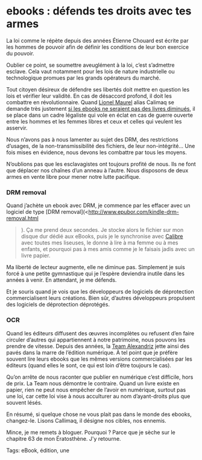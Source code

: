 # ebooks : défends tes droits avec tes armes

La loi comme le répète depuis des années Étienne Chouard est écrite par les hommes de pouvoir afin de définir les conditions de leur bon exercice du pouvoir.<span id="more-28165"></span>

Oublier ce point, se soumettre aveuglément à la loi, c’est s’admettre esclave. Cela vaut notamment pour les lois de nature industrielle ou technologique promues par les grands opérateurs du marché.

Tout citoyen désireux de défendre ses libertés doit mettre en question les lois et vérifier leur validité. En cas de désaccord profond, il doit les combattre en révolutionnaire. Quand [Lionel Maurel](http://scinfolex.wordpress.com/) alias Calimaq se demande très justement [si les ebooks ne seraient pas des livres diminués](http://owni.fr/2012/09/13/ebooks-livres-augmentes-ou-livres-diminues/), il se place dans un cadre légaliste qui vole en éclat en cas de guerre ouverte entre les hommes et les femmes libres et ceux et celles qui veulent les asservir.

Nous n’avons pas à nous lamenter au sujet des DRM, des restrictions d’usages, de la non-transmissibilité des fichiers, de leur non-intégrité… Une fois mises en évidence, nous devons les combattre par tous les moyens.

N’oublions pas que les esclavagistes ont toujours profité de nous. Ils ne font que déplacer nos chaînes d’un anneau à l’autre. Nous disposons de deux armes en vente libre pour mener notre lutte pacifique.

### DRM removal

Quand j’achète un ebook avec DRM, je commence par les effacer avec un logiciel de type [DRM removal](<http://www.epubor.com/kindle-drm-removal.html

>). Ça me prend deux secondes. Je stocke alors le fichier sur mon disque dur dédié aux eBooks, puis je le synchronise avec [Calibre](http://calibre-ebook.com/) avec toutes mes liseuses, le donne à lire à ma femme ou à mes enfants, et pourquoi pas à mes amis comme je le faisais jadis avec un livre papier.

Ma liberté de lecteur augmente, elle ne diminue pas. Simplement je suis forcé à une petite gymnastique qui je l’espère deviendra inutile dans les années à venir. En attendant, je me défends.

Et je souris quand je vois que les développeurs de logiciels de déprotection commercialisent leurs créations. Bien sûr, d’autres développeurs propulsent des logiciels de déprotection déprotégés.

### OCR

Quand les éditeurs diffusent des œuvres incomplètes ou refusent d’en faire circuler d’autres qui appartiennent à notre patrimoine, nous pouvons les prendre de vitesse. Depuis des années, la [Team Alexandriz](http://www.teamalexandriz.org/) jette ainsi des pavés dans la marre de l’édition numérique. À tel point que je préfère souvent lire leurs ebooks que les mêmes versions commercialisées par les éditeurs (quand elles le sont, ce qui est loin d’être toujours le cas).

Qu’on arrête de nous raconter que publier en numérique c’est difficile, hors de prix. La Team nous démontre le contraire. Quand un livre existe en papier, rien ne peut nous empêcher de l’avoir en numérique, surtout pas une loi, car cette loi vise à nous acculturer au nom d’ayant-droits plus que souvent lésés.

En résumé, si quelque chose ne vous plait pas dans le monde des ebooks, changez-le. Lisons Callimaq, il désigne nos cibles, nos ennemis.

Mince, je me remets à bloguer. Pourquoi ? Parce que je sèche sur le chapitre 63 de mon Ératosthène. J'y retourne.

Tags: eBook, édition, une
